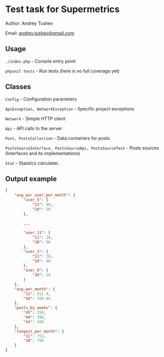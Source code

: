 # Test task for Supermetrics

Author: Andrey Tushev

Email: andrey.tushev@gmail.com


## Usage

`./index.php` - Console entry point

`phpunit tests` - Run tests (here is no full coverage yet)


## Classes

`Config` - Configuration parameters

`ApiException, NetworkException` - Specific project exceptions

`Network` - Simple HTTP client

`Api` - API calls to the server

`Post, PostsCollection` - Data containers for posts

`PostsSourceInterface, PostsSourceApi, PostsSourceTest` - Posts sources (Interfaces and its implementations)

`Stat` - Staistics calculater.


## Output example
```json
{
    "avg_per_user_per_month": {
        "user_5": {
            "11": 40,
            "10": 50
        },
        
        ...
        
        "user_11": {
            "11": 20,
            "10": 50
        },
        "user_3": {
            "11": 10,
            "10": 60
        },
        "user_9": {
            "10": 10
        }
    },
    "avg_per_month": {
        "11": 412.9,
        "10": 380.85
    },
    "posts_by_weeks": {
        "45": 350,
        "44": 390,
        "43": 260
    },
    "longest_per_month": {
        "11": 751,
        "10": 786
    }
}
```
